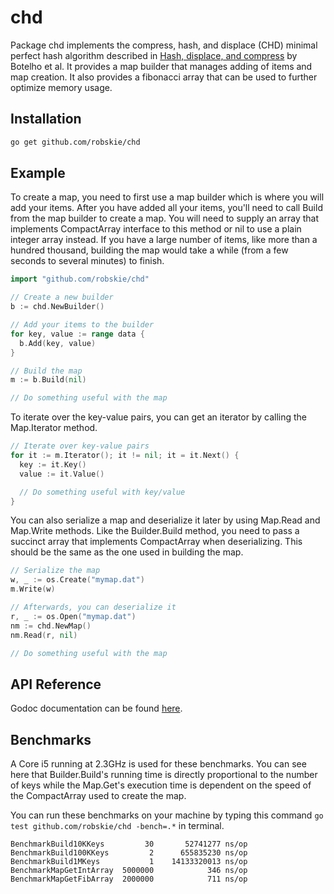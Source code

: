 # chd

Package chd implements the compress, hash, and displace (CHD) minimal perfect
hash algorithm described in [Hash, displace, and compress][1] by Botelho et al.
It provides a map builder that manages adding of items and map creation. It also
provides a fibonacci array that can be used to further optimize memory usage.

[1]: http://cmph.sourceforge.net/papers/esa09.pdf

## Installation
```sh
go get github.com/robskie/chd
```

## Example

To create a map, you need to first use a map builder which is where you will
add your items. After you have added all your items, you'll need to call Build
from the map builder to create a map. You will need to supply an array that
implements CompactArray interface to this method or nil to use a plain integer
array instead. If you have a large number of items, like more than a hundred
thousand, building the map would take a while (from a few seconds to several
minutes) to finish.

```go
import "github.com/robskie/chd"

// Create a new builder
b := chd.NewBuilder()

// Add your items to the builder
for key, value := range data {
  b.Add(key, value)
}

// Build the map
m := b.Build(nil)

// Do something useful with the map
```

To iterate over the key-value pairs, you can get an iterator by calling the
Map.Iterator method.

```go
// Iterate over key-value pairs
for it := m.Iterator(); it != nil; it = it.Next() {
  key := it.Key()
  value := it.Value()

  // Do something useful with key/value
}


```

You can also serialize a map and deserialize it later by using Map.Read and
Map.Write methods. Like the Builder.Build method, you need to pass a succinct
array that implements CompactArray when deserializing. This should be the same
as the one used in building the map.

```go
// Serialize the map
w, _ := os.Create("mymap.dat")
m.Write(w)

// Afterwards, you can deserialize it
r, _ := os.Open("mymap.dat")
nm := chd.NewMap()
nm.Read(r, nil)

// Do something useful with the map
```

## API Reference

Godoc documentation can be found [here][2].

[2]: https://godoc.org/github.com/robskie/chd

## Benchmarks

A Core i5 running at 2.3GHz is used for these benchmarks. You can see here that
Builder.Build's running time is directly proportional to the number of keys
while the Map.Get's execution time is dependent on the speed of the CompactArray
used to create the map.

You can run these benchmarks on your machine by typing this command
```go test github.com/robskie/chd -bench=.*``` in terminal.

```
BenchmarkBuild10KKeys         30       52741277 ns/op
BenchmarkBuild100KKeys         2      655835230 ns/op
BenchmarkBuild1MKeys           1    14133320013 ns/op
BenchmarkMapGetIntArray  5000000            346 ns/op
BenchmarkMapGetFibArray  2000000            711 ns/op
```
